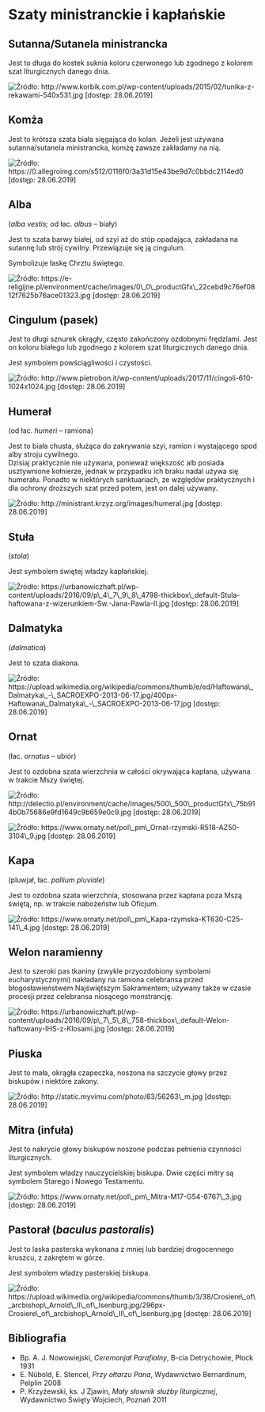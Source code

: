 # Szaty ministranckie i kapłańskie

## Sutanna/Sutanela ministrancka

Jest to długa do kostek suknia koloru czerwonego lub zgodnego z kolorem szat liturgicznych danego dnia.

![&#x179;r&#xF3;d&#x142;o: http://www.korbik.com.pl/wp-content/uploads/2015/02/tunika-z-rekawami-540x531.jpg \[dost&#x119;p: 28.06.2019\]](.gitbook/assets/sutanela.jpg)

## Komża

Jest to krótsza szata biała sięgająca do kolan. Jeżeli jest używana sutanna/sutanela ministrancka, komżę zawsze zakładamy na nią.

![&#x179;r&#xF3;d&#x142;o: https://0.allegroimg.com/s512/0116f0/3a31d15e43be9d7c0bbdc2114ed0 \[dost&#x119;p: 28.06.2019\]](.gitbook/assets/komza.png)

## Alba

\(_alba vestis;_ od łac. _albus_ – biały\)

Jest to szata barwy białej, od szyi aż do stóp opadająca, zakładana na sutannę lub strój cywilny. Przewiązuje się ją cingulum.

Symbolizuje łaskę Chrztu świętego.

![&#x179;r&#xF3;d&#x142;o: https://e-religijne.pl/environment/cache/images/0\_0\_productGfx\_22cebd9c76ef0812f7625b76ace01323.jpg \[dost&#x119;p: 28.06.2019\]](.gitbook/assets/alba.jpg)

## Cingulum \(pasek\) <a id="cingulum"></a>

Jest to długi sznurek okrągły, często zakończony ozdobnymi frędzlami. Jest on koloru białego lub zgodnego z kolorem szat liturgicznych danego dnia.

Jest symbolem powściągliwości i czystości.

![&#x179;r&#xF3;d&#x142;o: http://www.pietrobon.it/wp-content/uploads/2017/11/cingoli-610-1024x1024.jpg \[dost&#x119;p: 28.06.2019\]](.gitbook/assets/cingulum.jpg)

## Humerał

\(od łac. _humeri_ – ramiona\)

Jest to biała chusta, służąca do zakrywania szyi, ramion i wystającego spod alby stroju cywilnego.  
Dzisiaj praktycznie nie używana, ponieważ większość alb posiada usztywnione kołnierze, jednak w przypadku ich braku nadal używa się humerału. Ponadto w niektórych sanktuariach, ze względów praktycznych i dla ochrony droższych szat przed potem, jest on dalej używany.

![&#x179;r&#xF3;d&#x142;o: http://ministrant.krzyz.org/images/humeral.jpg \[dost&#x119;p: 28.06.2019\]](.gitbook/assets/humeral.jpg)

## Stuła

\(_stola_\)

Jest symbolem świętej władzy kapłańskiej.

![&#x179;r&#xF3;d&#x142;o: https://urbanowiczhaft.pl/wp-content/uploads/2016/09/p\_4\_7\_9\_8\_4798-thickbox\_default-Stula-haftowana-z-wizerunkiem-Sw.-Jana-Pawla-II.jpg \[dost&#x119;p: 28.06.2019\]](.gitbook/assets/stula.jpg)

## Dalmatyka

\(_dalmatica_\)

Jest to szata diakona.

![&#x179;r&#xF3;d&#x142;o: https://upload.wikimedia.org/wikipedia/commons/thumb/e/ed/Haftowana\_Dalmatyka\_-\_SACROEXPO-2013-06-17.jpg/400px-Haftowana\_Dalmatyka\_-\_SACROEXPO-2013-06-17.jpg \[dost&#x119;p: 28.06.2019\]](.gitbook/assets/dalmatyka.jpg)

## Ornat

\(łac. _ornatus_ – ubiór\)

Jest to ozdobna szata wierzchnia w całości okrywająca kapłana, używana w trakcie Mszy świętej.

![&#x179;r&#xF3;d&#x142;o: http://delectio.pl/environment/cache/images/500\_500\_productGfx\_75b914b0b75686e9fd1649c9b659e0c9.jpg \[dost&#x119;p: 28.06.2019\]](.gitbook/assets/ornat.jpg)

![&#x179;r&#xF3;d&#x142;o: https://www.ornaty.net/pol\_pm\_Ornat-rzymski-R518-AZ50-3104\_9.jpg \[dost&#x119;p: 28.06.2019\]](.gitbook/assets/ornat_rzymski.jpg)

## Kapa

\(pluwjał, łac. _pallium pluviale_\)

Jest to ozdobna szata wierzchnia, stosowana przez kapłana poza Mszą świętą, np. w trakcie nabożeństw lub Oficjum.

![&#x179;r&#xF3;d&#x142;o: https://www.ornaty.net/pol\_pm\_Kapa-rzymska-KT630-C25-141\_4.jpg \[dost&#x119;p: 28.06.2019\]](.gitbook/assets/kapa.jpg)

## Welon naramienny

Jest to szeroki pas tkaniny \(zwykle przyozdobiony symbolami eucharystycznymi\) nakładany na ramiona celebransa przed błogosławieństwem Najświętszym Sakramentem; używany także w czasie procesji przez celebransa niosącego monstrancję.

![&#x179;r&#xF3;d&#x142;o: https://urbanowiczhaft.pl/wp-content/uploads/2016/09/p\_7\_5\_8\_758-thickbox\_default-Welon-haftowany-IHS-z-Klosami.jpg \[dost&#x119;p: 28.06.2019\]](.gitbook/assets/welon_naramienny.jpg)

## **Piuska**

Jest to mała, okrągła czapeczka, noszona na szczycie głowy przez biskupów i niektóre zakony.

![&#x179;r&#xF3;d&#x142;o: http://static.myvimu.com/photo/63/56263\_m.jpg \[dost&#x119;p: 28.06.2019\]](.gitbook/assets/pisuka.jpg)

## Mitra \(infuła\)

Jest to nakrycie głowy biskupów noszone podczas pełnienia czynności liturgicznych.

Jest symbolem władzy nauczycielskiej biskupa. Dwie części mitry są symbolem Starego i Nowego Testamentu.

![&#x179;r&#xF3;d&#x142;o: https://www.ornaty.net/pol\_pm\_Mitra-M17-G54-6767\_3.jpg \[dost&#x119;p: 28.06.2019\]](.gitbook/assets/mitra.jpg)

## **Pastorał** \(_baculus pastoralis_\)

Jest to laska pasterska wykonana z mniej lub bardziej drogocennego kruszcu, z zakrętem w górze.

Jest symbolem władzy pasterskiej biskupa.

![&#x179;r&#xF3;d&#x142;o: https://upload.wikimedia.org/wikipedia/commons/thumb/3/38/Crosiere\_of\_arcbishop\_Arnold\_II\_of\_Isenburg.jpg/296px-Crosiere\_of\_arcbishop\_Arnold\_II\_of\_Isenburg.jpg \[dost&#x119;p: 28.06.2019\]](.gitbook/assets/pastoral.jpg)

## Bibliografia

* Bp. A. J. Nowowiejski, _Ceremonjał Parafialny_, B-cia Detrychowie, Płock 1931
* E. Nübold, E. Stencel, _Przy ołtarzu Pana_, Wydawnictwo Bernardinum, Pelplin 2008
* P. Krzyżewski, ks. J Zjawin, _Mały słownik służby liturgicznej_, Wydawnictwo Święty Wojciech, Poznań 2011

